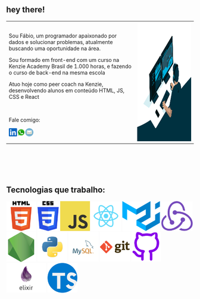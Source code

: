 ## hey there!
  <table>
    <tr>
      <td>
          <p>Sou Fábio, um programador apaixonado por dados e solucionar problemas, atualmente buscando uma oportunidade na área.</p>
          <p> Sou formado em front-end com um curso na Kenzie Academy Brasil de 1.000 horas, e fazendo o curso de back-end na mesma escola</p>
          <p>Atuo hoje como peer coach na Kenzie, desenvolvendo alunos em conteúdo HTML, JS, CSS e React</p>
  </br>
          <p>Fale comigo:</p>
          <a href="https://www.linkedin.com/in/f%C3%A1bio-casanova-baa818237/" target="_blank">
          <img align="left" alt="Fabio LinkedIN" width="22px" src="https://raw.githubusercontent.com/fabiojcp/pics/main/linkedin.svg" />
          </a>
          <a href="https://api.whatsapp.com/send?phone=+55+5511930151064&text=Ol%C3%A1!%20Vi%20seu%20portif%C3%B3lio%20na%20internet%20e%20quero%20conhecer%20seus%20servi%C3%A7os">
          <img align="left" alt="Fabio WhatsApp" width="22px" color="green" src="https://raw.githubusercontent.com/fabiojcp/pics/main/whatsapp-logo-icone.png" />
          </a>
          <a href="mailto:fabiojcp88@gmail.com">
          <img align="left" alt="Abhishek Naidu | Twitter" width="22px" src="https://raw.githubusercontent.com/fabiojcp/pics/main/Circle-icons-mail.svg.png" />
          </a>
      </td>
      <td>
    <img alt="GIF" src="https://raw.githubusercontent.com/fabiojcp/pics/main/code.gif" width="500" height="320" />
      </td>
    </tr>
  </table>
</br>
</br>

</br>
</br>

## Tecnologias que trabalho:

<code><img height="80" src="https://raw.githubusercontent.com/fabiojcp/pics/main/HTML5.png"></code>
<code><img height="80" src="https://raw.githubusercontent.com/fabiojcp/pics/main/css-3-logo-1.png"></code>
<code><img height="80" src="https://raw.githubusercontent.com/fabiojcp/pics/main/javascript.png"></code>
<code><img height="80" src="https://raw.githubusercontent.com/fabiojcp/pics/main/react.png"></code>
<code><img height="80" src="https://raw.githubusercontent.com/fabiojcp/pics/main/material-ui.png"></code>
<code><img height="80" src="https://raw.githubusercontent.com/fabiojcp/pics/main/redux.png"></code>
<code><img height="80" src="https://raw.githubusercontent.com/fabiojcp/pics/main/nodejs.png"></code>
<code><img height="80" src="https://raw.githubusercontent.com/fabiojcp/pics/main/python.png"></code>
<code><img height="80" src="https://raw.githubusercontent.com/fabiojcp/pics/main/mysql.png"></code>
<code><img height="80" src="https://raw.githubusercontent.com/fabiojcp/pics/main/git.png"></code>
<code><img height="80" src="https://raw.githubusercontent.com/fabiojcp/pics/main/symbole-github-violet.png"></code>
<code><img height="80" src="https://raw.githubusercontent.com/fabiojcp/pics/main/elixir.png"></code>
<code><img height="80" src="https://raw.githubusercontent.com/fabiojcp/pics/main/Typescript.png"></code>

